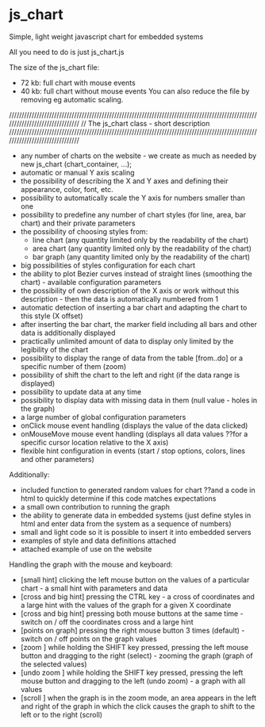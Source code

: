# js_chart
Simple, light weight javascript chart for embedded systems

All you need to do is just js_chart.js

The size of the js_chart file:
-  72 kb: full chart with mouse events
-  40 kb: full chart without mouse events
You can also reduce the file by removing eg automatic scaling.


///////////////////////////////////////////////////////////////////////////////////////////////////////////////////////////////
//  The js_chart class - short description
///////////////////////////////////////////////////////////////////////////////////////////////////////////////////////////////

  - any number of charts on the website - we create as much as needed by new js_chart (chart_container, ...);
  - automatic or manual Y axis scaling
  - the possibility of describing the X and Y axes and defining their appearance, color, font, etc.
  - possibility to automatically scale the Y axis for numbers smaller than one
  - possibility to predefine any number of chart styles (for line, area, bar chart) and their private parameters
  - the possibility of choosing styles from:
      - line chart (any quantity limited only by the readability of the chart)
      - area chart (any quantity limited only by the readability of the chart)
      - bar graph (any quantity limited only by the readability of the chart)
  - big possibilities of styles configuration for each chart
  - the ability to plot Bezier curves instead of straight lines (smoothing the chart) - available configuration parameters
  - the possibility of own description of the X axis or work without this description - then the data is automatically numbered from 1
  - automatic detection of inserting a bar chart and adapting the chart to this style (X offset)
  - after inserting the bar chart, the marker field including all bars and other data is additionally displayed
  - practically unlimited amount of data to display only limited by the legibility of the chart
  - possibility to display the range of data from the table [from..do] or a specific number of them (zoom)
  - possibility of shift the chart to the left and right (if the data range is displayed)
  - possibility to update data at any time
  - possibility to display data with missing data in them (null value - holes in the graph)
  - a large number of global configuration parameters
  - onClick mouse event handling (displays the value of the data clicked)
  - onMouseMove mouse event handling (displays all data values ??for a specific cursor location relative to the X axis)
  - flexible hint configuration in events (start / stop options, colors, lines and other parameters)

  Additionally:
  - included function to generated random values for chart ??and a code in html to quickly determine if this code matches expectations
  - a small own contribution to running the graph
  - the ability to generate data in embedded systems (just define styles in html and enter data from the system as a sequence of numbers)
  - small and light code so it is possible to insert it into embedded servers
  - examples of style and data definitions attached
  - attached example of use on the website
  
  Handling the graph with the mouse and keyboard:
  - [small hint] clicking the left mouse button on the values of a particular chart - a small hint with parameters and data
  - [cross and big hint] pressing the CTRL key - a cross of coordinates and a large hint with the values of the graph for a given X coordinate
  - [cross and big hint] pressing both mouse buttons at the same time - switch on / off the coordinates cross and a large hint
  - [points on graph] pressing the right mouse button 3 times (default) - switch on / off points on the graph values
  - [zoom      ] while holding the SHIFT key pressed, pressing the left mouse button and dragging to the right (select) - zooming the graph (graph of the selected values)
  - [undo zoom ] while holding the SHIFT key pressed, pressing the left mouse button and dragging to the left (undo zoom) - a graph with all values
  - [scroll    ] when the graph is in the zoom mode, an area appears in the left and right of the graph in which the click causes the graph to shift to the left or to the right (scroll)
